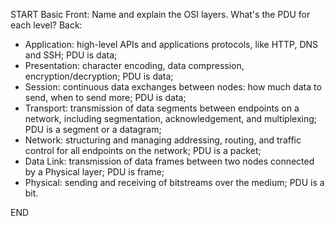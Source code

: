 START
Basic
Front: 
Name and explain the OSI layers. What's the PDU for each level?
Back: 
- Application: high-level APIs and applications protocols, like HTTP, DNS and SSH; PDU is data;
- Presentation: character encoding, data compression, encryption/decryption; PDU is data;
- Session: continuous data exchanges between nodes: how much data to send, when to send more; PDU is data;
- Transport: transmission of data segments between endpoints on a network, including segmentation, acknowledgement, and multiplexing; PDU is a segment or a datagram;
- Network: structuring and managing addressing, routing, and traffic control for all endpoints on the network; PDU is a packet;
- Data Link: transmission of data frames between two nodes connected by a Physical layer; PDU is frame;
- Physical: sending and receiving of bitstreams over the medium; PDU is a bit.
<!--ID: 1745138784654-->
END
